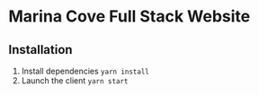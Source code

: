 # Marina Cove Full Stack Website

## Installation

1. Install dependencies `yarn install`
2. Launch the client `yarn start`

